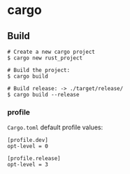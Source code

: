 # cargo

## Build

```
# Create a new cargo project
$ cargo new rust_project

# Build the project:
$ cargo build

# Build release: -> ./target/release/
$ cargo build --release
```

### profile

`Cargo.toml` default profile values:

```
[profile.dev]
opt-level = 0

[profile.release]
opt-level = 3
```
